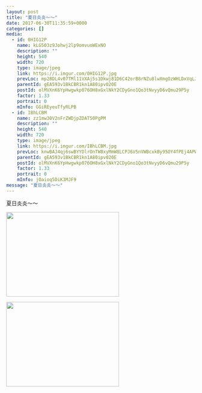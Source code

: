 ```yaml
---
layout: post
title: "夏日炎炎～～" 
date: 2017-06-30T11:35:59+0000 
categories: [] 
media:
  - id: 0HIG12P
    name: kLG503z9Johwj2lp9omvuoWExNO
    description: ""   
    height: 540
    width: 720
    type: image/jpeg
    link: https://i.imgur.com/0HIG12P.jpg
    prevLoc: mp28DL4v07TMl11VXAj5s1Dkwj81D6C42orB8rNZu8lwXmgOzWHLDxVqLJLEcOmrLmj9wJsx5wlnLG64uJ3ZzzgvxPfD8Y38oXNPuylGV5vJ2ASjgRJv1jpxsBpnO60EzXsDEJWmVjlEHqYJp9wZ90tLNZ7k8M20f9NDm9Yj7lCOkk34QlLptZw0q33DmAiZl3JE8OPqtqzpw8wwqLcN0LM3V8ELc18pEwM548CXQv91BO6rcvX33vmRrZtqr7qvr1V3Uyp
    parentId: gEA593v1BkCBR1kn1A80ipv020E
    postId: olMVXnK6YpHwgwkp076OH8xGxlNkY2CDyGno1Qo3tNvyyD6vQmu29P5y
    factor: 1.33
    portrait: 0
    mInfo: GGiREyeuTfyRLPB
  - id: IBhLCBM
    name: zz1mw30V2nFrZWDjpZDAT50PgPM
    description: ""   
    height: 540
    width: 720
    type: image/jpeg
    link: https://i.imgur.com/IBhLCBM.jpg
    prevLoc: knwBAJ4qj6swBYYDlrOnTW8xyMmW8LCPJ6V5nVWBcxkBy95OY4fPEj4APWP8cgNEPNwQ1nu4EMy67QpLF1DgYYJvP9uw4lLzBV9JSX5zykZYNyfgR2YmjPGyC1KYOMGAl9fWxVkVyWlwtlWYrnjKDxUN5vvM8VGZcxQqgx9wjosmVV3G9xy5S32JowwxnxtpyM7RPMj5FyMrEjy6pBtMYW3OpvvrclpVM0GOWOhlZjnkW6AoC6N29KLKBGCNZpg8oYEgF5Q
    parentId: gEA593v1BkCBR1kn1A80ipv020E
    postId: olMVXnK6YpHwgwkp076OH8xGxlNkY2CDyGno1Qo3tNvyyD6vQmu29P5y
    factor: 1.33
    portrait: 0
    mInfo: jOaioq5DiK3MJF9
message: "夏日炎炎～～"
---
```


夏日炎炎～～


[//]: #media:  
<a href="https://i.imgur.com/0HIG12P.jpg"><img src="https://i.imgur.com/0HIG12P.jpg" height="225" width="300" /></a> 
  

<a href="https://i.imgur.com/IBhLCBM.jpg"><img src="https://i.imgur.com/IBhLCBM.jpg" height="225" width="300" /></a> 
 
